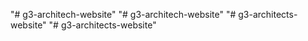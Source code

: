 "# g3-architech-website" 
"# g3-architech-website" 
"# g3-architects-website" 
"# g3-architects-website" 
